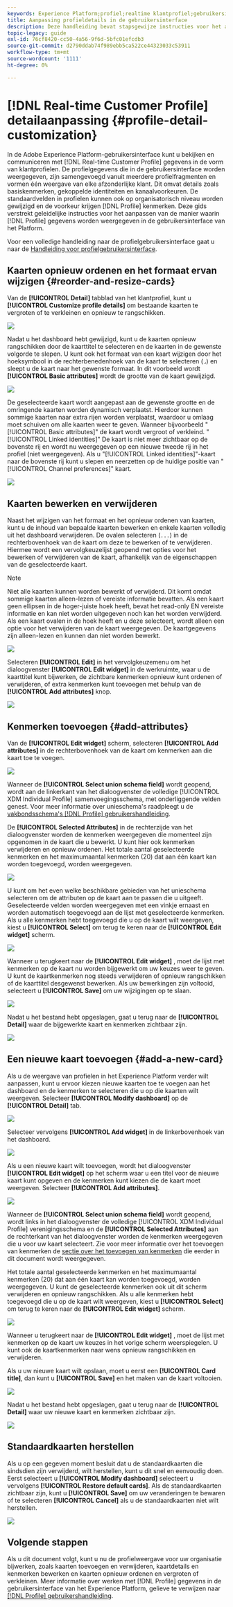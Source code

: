 ```yaml
---
keywords: Experience Platform;profiel;realtime klantprofiel;gebruikersinterface;UI;aanpassing;profieldetails;details
title: Aanpassing profieldetails in de gebruikersinterface
description: Deze handleiding bevat stapsgewijze instructies voor het aanpassen van de manier waarop gegevens van het realtime-klantprofiel worden weergegeven in de gebruikersinterface van Adobe Experience Platform.
topic-legacy: guide
exl-id: 76cf8420-cc50-4a56-9f6d-5bfc01efcdb3
source-git-commit: d2790ddab74f989ebb5ca522ce44323033c53911
workflow-type: tm+mt
source-wordcount: '1111'
ht-degree: 0%

---
```


# [!DNL Real-time Customer Profile] detailaanpassing {#profile-detail-customization}

In de Adobe Experience Platform-gebruikersinterface kunt u bekijken en communiceren met [!DNL Real-time Customer Profile] gegevens in de vorm van klantprofielen. De profielgegevens die in de gebruikersinterface worden weergegeven, zijn samengevoegd vanuit meerdere profielfragmenten en vormen één weergave van elke afzonderlijke klant. Dit omvat details zoals basiskenmerken, gekoppelde identiteiten en kanaalvoorkeuren. De standaardvelden in profielen kunnen ook op organisatorisch niveau worden gewijzigd en de voorkeur krijgen [!DNL Profile] kenmerken. Deze gids verstrekt geleidelijke instructies voor het aanpassen van de manier waarin [!DNL Profile] gegevens worden weergegeven in de gebruikersinterface van het Platform.

Voor een volledige handleiding naar de profielgebruikersinterface gaat u naar de [Handleiding voor profielgebruikersinterface](user-guide.md).

## Kaarten opnieuw ordenen en het formaat ervan wijzigen {#reorder-and-resize-cards}

Van de **[!UICONTROL Detail]** tabblad van het klantprofiel, kunt u **[!UICONTROL Customize profile details]** om bestaande kaarten te vergroten of te verkleinen en opnieuw te rangschikken.

![](../images/profile-customization/customize-profile-details.png)

Nadat u het dashboard hebt gewijzigd, kunt u de kaarten opnieuw rangschikken door de kaarttitel te selecteren en de kaarten in de gewenste volgorde te slepen. U kunt ook het formaat van een kaart wijzigen door het hoeksymbool in de rechterbenedenhoek van de kaart te selecteren (`⌟`) en sleept u de kaart naar het gewenste formaat. In dit voorbeeld wordt **[!UICONTROL Basic attributes]** wordt de grootte van de kaart gewijzigd.

![](../images/profile-customization/resize.png)

De geselecteerde kaart wordt aangepast aan de gewenste grootte en de omringende kaarten worden dynamisch verplaatst. Hierdoor kunnen sommige kaarten naar extra rijen worden verplaatst, waardoor u omlaag moet schuiven om alle kaarten weer te geven. Wanneer bijvoorbeeld &quot;[!UICONTROL Basic attributes]&quot; de kaart wordt vergroot of verkleind. &quot;[!UICONTROL Linked identities]&quot; De kaart is niet meer zichtbaar op de bovenste rij en wordt nu weergegeven op een nieuwe tweede rij in het profiel (niet weergegeven). Als u &quot;[!UICONTROL Linked identities]&quot;-kaart naar de bovenste rij kunt u slepen en neerzetten op de huidige positie van &quot;[!UICONTROL Channel preferences]&quot; kaart.

![](../images/profile-customization/resized.png)

## Kaarten bewerken en verwijderen

Naast het wijzigen van het formaat en het opnieuw ordenen van kaarten, kunt u de inhoud van bepaalde kaarten bewerken en enkele kaarten volledig uit het dashboard verwijderen. De ovalen selecteren (`...`) in de rechterbovenhoek van de kaart om deze te bewerken of te verwijderen. Hiermee wordt een vervolgkeuzelijst geopend met opties voor het bewerken of verwijderen van de kaart, afhankelijk van de eigenschappen van de geselecteerde kaart.

>[!NOTE]
>
>Niet alle kaarten kunnen worden bewerkt of verwijderd. Dit komt omdat sommige kaarten alleen-lezen of vereiste informatie bevatten. Als een kaart geen ellipsen in de hoger-juiste hoek heeft, bevat het read-only EN vereiste informatie en kan niet worden uitgegeven noch kan het worden verwijderd. Als een kaart ovalen in de hoek heeft en u deze selecteert, wordt alleen een optie voor het verwijderen van de kaart weergegeven. De kaartgegevens zijn alleen-lezen en kunnen dan niet worden bewerkt.

![](../images/profile-customization/edit-card.png)

Selecteren **[!UICONTROL Edit]** in het vervolgkeuzemenu om het dialoogvenster **[!UICONTROL Edit widget]** in de werkruimte, waar u de kaarttitel kunt bijwerken, de zichtbare kenmerken opnieuw kunt ordenen of verwijderen, of extra kenmerken kunt toevoegen met behulp van de **[!UICONTROL Add attributes]** knop.

![](../images/profile-customization/basic-attributes.png)

## Kenmerken toevoegen {#add-attributes}

Van de **[!UICONTROL Edit widget]** scherm, selecteren **[!UICONTROL Add attributes]** in de rechterbovenhoek van de kaart om kenmerken aan die kaart toe te voegen.

![](../images/profile-customization/add-attributes.png)

Wanneer de **[!UICONTROL Select union schema field]** wordt geopend, wordt aan de linkerkant van het dialoogvenster de volledige [!UICONTROL XDM Individual Profile] samenvoegingsschema, met onderliggende velden genest. Voor meer informatie over unieschema&#39;s raadpleegt u de [vakbondsschema&#39;s [!DNL Profile] gebruikershandleiding](user-guide.md#union-schema).

De **[!UICONTROL Selected Attributes]** in de rechterzijde van het dialoogvenster worden de kenmerken weergegeven die momenteel zijn opgenomen in de kaart die u bewerkt. U kunt hier ook kenmerken verwijderen en opnieuw ordenen. Het totale aantal geselecteerde kenmerken en het maximumaantal kenmerken (20) dat aan één kaart kan worden toegevoegd, worden weergegeven.

![](../images/profile-customization/select-before.png)

U kunt om het even welke beschikbare gebieden van het unieschema selecteren om de attributen op de kaart aan te passen die u uitgeeft. Geselecteerde velden worden weergegeven met een vinkje ernaast en worden automatisch toegevoegd aan de lijst met geselecteerde kenmerken. Als u alle kenmerken hebt toegevoegd die u op de kaart wilt weergeven, kiest u **[!UICONTROL Select]** om terug te keren naar de **[!UICONTROL Edit widget]** scherm.

![](../images/profile-customization/select-after.png)

Wanneer u terugkeert naar de **[!UICONTROL Edit widget]** , moet de lijst met kenmerken op de kaart nu worden bijgewerkt om uw keuzes weer te geven. U kunt de kaartkenmerken nog steeds verwijderen of opnieuw rangschikken of de kaarttitel desgewenst bewerken. Als uw bewerkingen zijn voltooid, selecteert u **[!UICONTROL Save]** om uw wijzigingen op te slaan.

![](../images/profile-customization/new-attributes.png)

Nadat u het bestand hebt opgeslagen, gaat u terug naar de **[!UICONTROL Detail]** waar de bijgewerkte kaart en kenmerken zichtbaar zijn.

![](../images/profile-customization/added-attributes.png)

## Een nieuwe kaart toevoegen {#add-a-new-card}

Als u de weergave van profielen in het Experience Platform verder wilt aanpassen, kunt u ervoor kiezen nieuwe kaarten toe te voegen aan het dashboard en de kenmerken te selecteren die u op die kaarten wilt weergeven. Selecteer **[!UICONTROL Modify dashboard]** op de **[!UICONTROL Detail]** tab.

![](../images/profile-customization/customize-profile-details.png)

Selecteer vervolgens **[!UICONTROL Add widget]** in de linkerbovenhoek van het dashboard.

![](../images/profile-customization/add-widget.png)

Als u een nieuwe kaart wilt toevoegen, wordt het dialoogvenster **[!UICONTROL Edit widget]** op het scherm waar u een titel voor de nieuwe kaart kunt opgeven en de kenmerken kunt kiezen die de kaart moet weergeven. Selecteer **[!UICONTROL Add attributes]**.

![](../images/profile-customization/edit-widget.png)

Wanneer de **[!UICONTROL Select union schema field]** wordt geopend, wordt links in het dialoogvenster de volledige [!UICONTROL XDM Individual Profile] verenigingsschema en de **[!UICONTROL Selected Attributes]** aan de rechterkant van het dialoogvenster worden de kenmerken weergegeven die u voor uw kaart selecteert. Zie voor meer informatie over het toevoegen van kenmerken de [sectie over het toevoegen van kenmerken](#add-attributes) die eerder in dit document wordt weergegeven.

Het totale aantal geselecteerde kenmerken en het maximumaantal kenmerken (20) dat aan één kaart kan worden toegevoegd, worden weergegeven. U kunt de geselecteerde kenmerken ook uit dit scherm verwijderen en opnieuw rangschikken. Als u alle kenmerken hebt toegevoegd die u op de kaart wilt weergeven, kiest u **[!UICONTROL Select]** om terug te keren naar de **[!UICONTROL Edit widget]** scherm.

![](../images/profile-customization/add-widget-attributes.png)

Wanneer u terugkeert naar de **[!UICONTROL Edit widget]** , moet de lijst met kenmerken op de kaart uw keuzes in het vorige scherm weerspiegelen. U kunt ook de kaartkenmerken naar wens opnieuw rangschikken en verwijderen.

Als u uw nieuwe kaart wilt opslaan, moet u eerst een **[!UICONTROL Card title]**, dan kunt u **[!UICONTROL Save]** en het maken van de kaart voltooien.

![](../images/profile-customization/new-widget.png)

Nadat u het bestand hebt opgeslagen, gaat u terug naar de **[!UICONTROL Detail]** waar uw nieuwe kaart en kenmerken zichtbaar zijn.

![](../images/profile-customization/added-widget.png)

## Standaardkaarten herstellen

Als u op een gegeven moment besluit dat u de standaardkaarten die sindsdien zijn verwijderd, wilt herstellen, kunt u dit snel en eenvoudig doen. Eerst selecteert u **[!UICONTROL Modify dashboard]** selecteert u vervolgens **[!UICONTROL Restore default cards]**. Als de standaardkaarten zichtbaar zijn, kunt u **[!UICONTROL Save]** om uw veranderingen te bewaren of te selecteren **[!UICONTROL Cancel]** als u de standaardkaarten niet wilt herstellen.

![](../images/profile-customization/restore-default.png)

## Volgende stappen

Als u dit document volgt, kunt u nu de profielweergave voor uw organisatie bijwerken, zoals kaarten toevoegen en verwijderen, kaartdetails en kenmerken bewerken en kaarten opnieuw ordenen en vergroten of verkleinen. Meer informatie over werken met [!DNL Profile] gegevens in de gebruikersinterface van het Experience Platform, gelieve te verwijzen naar [[!DNL Profile] gebruikershandleiding](user-guide.md).
